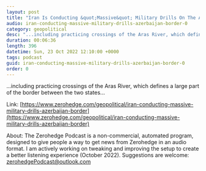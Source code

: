 ```yaml
---
layout: post
title: "Iran Is Conducting &quot;Massive&quot; Military Drills On The Azerbaijan Border"
audio: iran-conducting-massive-military-drills-azerbaijan-border-0
category: geopolitical
desc: "...including practicing crossings of the Aras River, which defines a large part of the border between the two states..."
duration: 00:06:36
length: 396
datetime: Sun, 23 Oct 2022 12:10:00 +0000
tags: podcast
guid: iran-conducting-massive-military-drills-azerbaijan-border-0
order: 0
---
```

...including practicing crossings of the Aras River, which defines a large part of the border between the two states...

Link: [https://www.zerohedge.com/geopolitical/iran-conducting-massive-military-drills-azerbaijan-border](https://www.zerohedge.com/geopolitical/iran-conducting-massive-military-drills-azerbaijan-border)

About: The Zerohedge Podcast is a non-commercial, automated program, designed to give people a way to get news from Zerohedge in an audio format.  I am actively working on tweaking and improving the setup to create a better listening experience (October 2022).  Suggestions are welcome: [zerohedgePodcast@outlook.com](mailto:zerohedgePodcast@outlook.com)